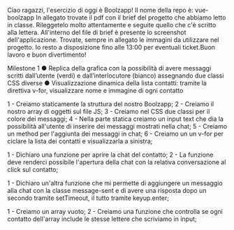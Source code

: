  Ciao ragazzi, l'esercizio di oggi è Boolzapp! Il nome della repo è: vue-boolzapp
In allegato trovate il pdf con il brief del progetto che abbiamo letto in classe. Rileggetelo molto attentamente e seguite quello che c'è scritto alla lettera. All'interno del file di brief è presente lo screenshot dell'applicazione. Trovate, sempre in allegato le immagini da utilizzare nel progetto. Io resto a disposizione fino alle 13:00 per eventuali ticket.Buon lavoro e buon divertimento!

Milestone 1
● Replica della grafica con la possibilità di avere messaggi scritti dall’utente (verdi) e
dall’interlocutore (bianco) assegnando due classi CSS diverse
● Visualizzazione dinamica della lista contatti: tramite la direttiva v-for, visualizzare
nome e immagine di ogni contatto

<!-- SCOMPOSIZIONE MILESTONE 1 -->
1 - Creiamo staticamente la struttura del nostro Boolzapp;
2 - Creiamo il nostro array di oggetti sul file JS;
3 - Creiamo nel CSS due classi per il colore dei messaggi;
4 - Nella parte statica creiamo un input text che dia la possibilità all'utente di inserire dei messaggi mostrati nella chat;
5 - Creiamo un method per l'aggiunta dei messaggi in chat;
6 - Creiamo un un v-for per ciclare la lista dei contatti e visualizzarla a sinistra;

<!-- MILESTONE 2 -->
1 - Dichiaro una funzione per aprire la chat del contatto;
2 - La funzione deve renderci possibile l'apertura della chat con la relativa conversazione al click sul contatto;

<!-- MILESTONE 3 -->

1 - Dichiaro un'altra funzione che mi permette di aggiungere un messaggio alla chat con la classe message-sent e di avere una risposta dopo un secondo tramite setTimeout, il tutto tramite keyup.enter;

<!-- MILESTONE 4 -->
1 - Creiamo un array vuoto;
2 - Creiamo una funzione che controlla se ogni contatto dell'array include le stesse lettere che scriviamo in input;